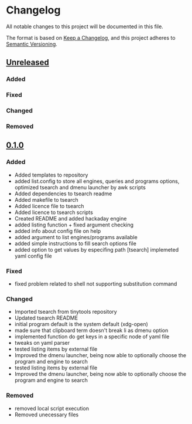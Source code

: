 # Changelog

All notable changes to this project will be documented in this file.

The format is based on [Keep a Changelog](https://keepachangelog.com/en/1.0.0/),
and this project adheres to [Semantic Versioning](https://semver.org/spec/v2.0.0.html).

## [Unreleased]

### Added 

### Fixed

### Changed

### Removed

## [0.1.0]

### Added 

* Added templates to repository
* added list.config to store all engines, queries and programs options, optimized tsearch and dmenu launcher by awk scripts
* Added dependencies to tsearch readme
* Added makefile to tsearch
* Added licence file to tsearch
* Added licence to tsearch scripts
* Created README and added hackaday engine
* added listing function + fixed argument checking
* added info about config file on help
* added argument to list engines/programs available
* added simple instructions to fill search options file
* added option to get values by especifing path [tsearch] implemeted yaml config file

### Fixed

* fixed problem related to shell not supporting substitution command

### Changed

* Imported tsearch from tinytools repository
* Updated tsearch README
* initial program default is the system default (xdg-open)
* made sure that clipboard term doesn't break li as dmenu option
* implemented function do get keys in a specific node of yaml file
* tweaks on yaml parser
* tested listing items by external file
* Improved the dmenu launcher, being now able to optionally choose the program and engine to search
* tested listing items by external file
* Improved the dmenu launcher, being now able to optionally choose the program and engine to search

### Removed

* removed local script execution
* Removed unecessary files

[unreleased]: https://github.com/TinyToolSH/tsearch/compare/0.1.0...HEAD
[0.1.0]: https://github.com/TinyToolSH/tsearch/releases/tag/0.1.0

